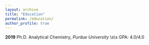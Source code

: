 ```yaml
---
layout: archive
title: "Education"
permalink: /education/
author_profile: true
---
```


**2019**   Ph.D. Analytical Chemistry, _Purdue University_ \s\s
                GPA: 4.0/4.0



